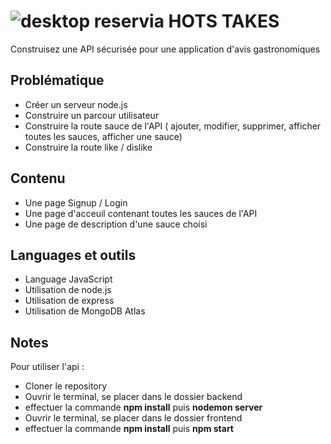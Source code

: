 # ![desktop reservia](/frontend/assets/images/flame.png)  HOTS TAKES

Construisez une API sécurisée pour une application d'avis gastronomiques

## Problématique

- Créer un serveur node.js
- Construire un parcour utilisateur
- Construire la route sauce de l'API ( ajouter, modifier, supprimer, afficher toutes les sauces, afficher une sauce)
- Construire la route like / dislike

## Contenu

- Une page Signup / Login 
- Une page d'acceuil contenant toutes les sauces de l'API
- Une page de description d'une sauce choisi

## Languages et outils

- Language JavaScript
- Utilisation de node.js
- Utilisation de express
- Utilisation de MongoDB Atlas

## Notes 

Pour utiliser l'api :
- Cloner le repository 
- Ouvrir le terminal, se placer dans le dossier backend
- effectuer la commande **npm install** puis **nodemon server**
- Ouvrir le terminal, se placer dans le dossier frontend
- effectuer la commande **npm install** puis **npm start**
